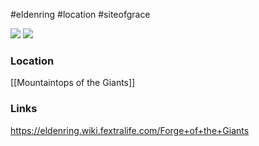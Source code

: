 #eldenring #location #siteofgrace

![](https://eldenring.wiki.fextralife.com/file/Elden-Ring/forge_of_the_giants_map_elden_ring_wiki_guide_300px.jpg) ![](https://eldenring.wiki.fextralife.com/file/Elden-Ring/forge_of_the_giants_location_map_elden_ring_wiki_guide_300px.jpg)
### Location
[[Mountaintops of the Giants]]
### Links
https://eldenring.wiki.fextralife.com/Forge+of+the+Giants